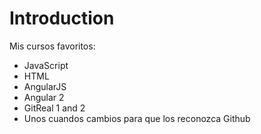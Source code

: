 Introduction
============

Mis cursos favoritos:

* JavaScript
* HTML
* AngularJS
* Angular 2
* GitReal 1 and 2
* Unos cuandos cambios para que los reconozca Github
